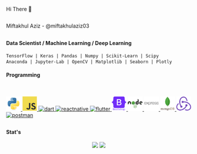 Hi There 👋

##

Miftakhul Aziz - @miftakhulaziz03



## 

<!-- <img float="right" margin-right="0em" width="50%" height="10%" src="https://github-readme-stats.vercel.app/api/top-langs/?username=miftakhulaziz03&theme=default&show_icons=true" /> -->

#### Data Scientist / Machine Learning / Deep Learning 
```
TensorFlow | Keras | Pandas | Numpy | Scikit-Learn | Scipy
Anaconda | Jupyter-Lab | OpenCV | Matplotlib | Seaborn | Plotly
```

<!--
![Python](https://img.shields.io/badge/-Python-05122A?style=flat&logo=python)&nbsp;
![JavaScript](https://img.shields.io/badge/-JavaScript-05122A?style=flat&logo=javascript)&nbsp;
![Java](https://img.shields.io/badge/-Java-05122A?style=flat&logo=java)&nbsp;
![React](https://img.shields.io/badge/-React-05122A?style=flat&logo=react)&nbsp;
![Node.js](https://img.shields.io/badge/-Node.js-05122A?style=flat&logo=node.js)&nbsp;
-->

#### Programming

<br>
<p align="left">
<a href="#" target="_blank"> <img src="https://raw.githubusercontent.com/devicons/devicon/master/icons/python/python-original.svg" alt="javascript" width="40" height="40"/> </a>
<a href="#" target="_blank"> <img src="https://raw.githubusercontent.com/devicons/devicon/master/icons/javascript/javascript-original.svg" alt="javascript" width="40" height="40"/> </a>
<a href="#" target="_blank"> <img src="https://www.vectorlogo.zone/logos/dartlang/dartlang-icon.svg" alt="dart" width="40" height="40"/> </a>
<a href="#" target="_blank"> <img src="https://reactnative.dev/img/header_logo.svg" alt="reactnative" width="40" height="40"/> </a>
<a href="#" target="_blank"> <img src="https://www.vectorlogo.zone/logos/flutterio/flutterio-icon.svg" alt="flutter" width="40" height="40"/> </a>
<a href="#" target="_blank"> <img src="https://raw.githubusercontent.com/devicons/devicon/master/icons/bootstrap/bootstrap-plain-wordmark.svg" alt="bootstrap" width="40" height="40"/> </a>
<a href="#" target="_blank"> <img src="https://raw.githubusercontent.com/devicons/devicon/master/icons/nodejs/nodejs-original-wordmark.svg" alt="nodejs" width="40" height="40"/> </a> 
<a href="#" target="_blank"> <img src="https://raw.githubusercontent.com/devicons/devicon/master/icons/express/express-original-wordmark.svg" alt="express" width="40" height="40"/> </a>
<a href="#" target="_blank"> <img src="https://raw.githubusercontent.com/devicons/devicon/master/icons/mongodb/mongodb-original-wordmark.svg" alt="mongodb" width="40" height="40"/> </a>
<a href="#" target="_blank"> <img src="https://raw.githubusercontent.com/devicons/devicon/master/icons/redux/redux-original.svg" alt="redux" width="40" height="40"/> </a> 
<a href="#" target="_blank"> <img src="https://www.vectorlogo.zone/logos/getpostman/getpostman-icon.svg" alt="postman" width="40" height="40"/> </a>
</p>

<!--
#### Frameworks
```
Node Js | Django | Flask
```
-->
## 

#### Stat's

<p align="center">
  <img height="180em" src="https://github-readme-stats-eight-theta.vercel.app/api?username=miftakhulaziz03&show_icons=true&theme=algolia&include_all_commits=true&count_private=true"/>
  
  <img height="180em" src="https://github-readme-stats-eight-theta.vercel.app/api/top-langs/?username=miftakhulaziz03&layout=compact&langs_count=8&theme=algolia"/>
</a>
</p>
<!--
**mift019/mift019** is a ✨ _special_ ✨ repository because its `README.md` (this file) appears on your GitHub profile.

Here are some ideas to get you started:

- 🔭 I’m currently working on ...
- 🌱 I’m currently learning ...
- 👯 I’m looking to collaborate on ...
- 🤔 I’m looking for help with ...
- 💬 Ask me about ...
- 📫 How to reach me: ...
- 😄 Pronouns: ...
- ⚡ Fun fact: ...

-->
